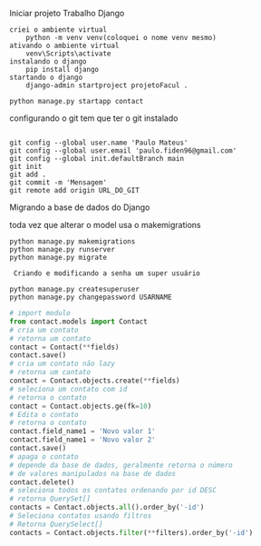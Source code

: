 Iniciar projeto Trabalho Django

```
criei o ambiente virtual
    python -m venv venv(coloquei o nome venv mesmo)
ativando o ambiente virtual
    venv\Scripts\activate
instalando o django
    pip install django
startando o django
    django-admin startproject projetoFacul . 

python manage.py startapp contact

```

configurando o git
tem que ter o git instalado 

```

git config --global user.name 'Paulo Mateus'
git config --global user.email 'paulo.fiden96@gmail.com'
git config --global init.defaultBranch main
git init
git add .
git commit -m 'Mensagem'
git remote add origin URL_DO_GIT
```

Migrando a base de dados do Django

toda vez que alterar o model usa o makemigrations
```
python manage.py makemigrations
python manage.py runserver
python manage.py migrate
```

``` Criando e modificando a senha um super usuário```

``` 
python manage.py createsuperuser
python manage.py changepassword USARNAME

```

``` python
# import modulo
from contact.models import Contact
# cria um contato
# retorna um contato
contact = Contact(**fields)
contact.save()
# cria um contato não lazy
# retorna um cantato
contact = Contact.objects.create(**fields)
# seleciona um contato com id
# retorna o contato
contact = Contact.objects.ge(fk=10)
# Edita o contato
# retorna o contato
contact.field_name1 = 'Novo valor 1'
contact.field_name1 = 'Novo valor 2'
contact.save()
# apaga o contato
# depende da base de dados, geralmente retorna o número
# de valores manipulados na base de dados
contact.delete()
# seleciona todos os contatos ordenando por id DESC
# retorna QuerySet[]
contacts = Contact.objects.all().order_by('-id')
# Seleciona contatos usando filtros
# Retorna QuerySelect[]
contacts = Contact.objects.filter(**filters).order_by('-id')
```